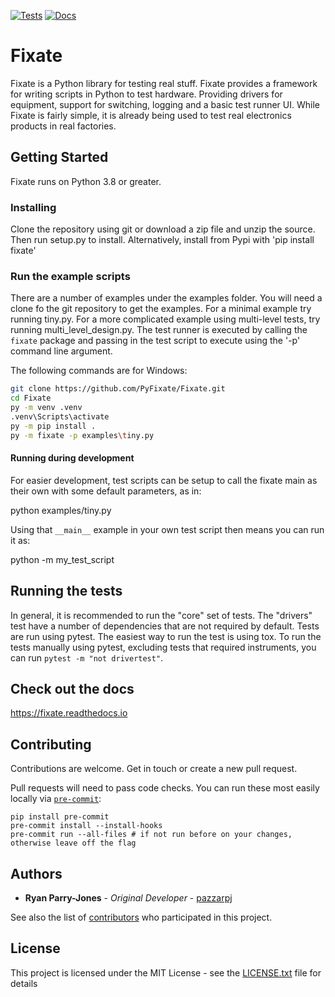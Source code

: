 [![Tests](https://github.com/PyFixate/Fixate/actions/workflows/test.yml/badge.svg)](https://github.com/PyFixate/Fixate/actions/workflows/test.yml)
[![Docs](https://readthedocs.org/projects/fixate/badge/)](https://fixate.readthedocs.io/en/latest/?badge=latest)

# Fixate

Fixate is a Python library for testing real stuff.
Fixate provides a framework for writing scripts in Python to test hardware.
Providing drivers for equipment, support for switching, logging and a basic test runner UI.
While Fixate is fairly simple, it is already being used to test real electronics products in real factories.

## Getting Started

Fixate runs on Python 3.8 or greater.

### Installing

Clone the repository using git or download a zip file and unzip the source. Then run setup.py to install.
Alternatively, install from Pypi with 'pip install fixate'

### Run the example scripts

There are a number of examples under the examples folder.
You will need a clone fo the git repository to get the examples.
For a minimal example try running tiny.py.
For a more complicated example using multi-level tests, try running multi_level_design.py.
The test runner is executed by calling the `fixate` package and passing in the test script to execute using the '-p' command line argument.

The following commands are for Windows:

```sh
git clone https://github.com/PyFixate/Fixate.git
cd Fixate
py -m venv .venv
.venv\Scripts\activate
py -m pip install .
py -m fixate -p examples\tiny.py
```

#### Running during development

For easier development, test scripts can be setup to call the fixate main as their own
 with some default parameters, as in:

python examples/tiny.py

Using that `__main__` example in your own test script then means you can run it as:

python -m my_test_script

## Running the tests
In general, it is recommended to run the "core" set of tests.
The "drivers" test have a number of dependencies that are not required by default.
Tests are run using pytest.
The easiest way to run the test is using tox.
To run the tests manually using pytest, excluding tests that required instruments, you can run `pytest -m "not drivertest"`. 


## Check out the docs

https://fixate.readthedocs.io

## Contributing

Contributions are welcome. Get in touch or create a new pull request.

Pull requests will need to pass code checks. You can run these most easily locally via [`pre-commit`](https://pre-commit.com/):

```
pip install pre-commit
pre-commit install --install-hooks 
pre-commit run --all-files # if not run before on your changes, otherwise leave off the flag
```


## Authors

* **Ryan Parry-Jones** - *Original Developer* - [pazzarpj](https://github.com/pazzarpj)

See also the list of [contributors](https://github.com/PyFixate/Fixate/contributors) who participated in this project.

## License

This project is licensed under the MIT License - see the [LICENSE.txt](LICENSE.txt) file for details
